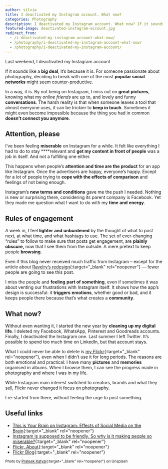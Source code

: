```yaml
---
author: silvia
title: I deactivated my Instagram account. What now?
categories: Photography
description: I deactivated my Instagram account. What now? If it sounds like a big a deal, it's because it is. My first week post-Instagram.
featured-image: deactivated-instagram-account.jpg
redirect_from:
  - /i-deactivated-my-instagram-account-what-now/
  - /photography/i-deactivated-my-instagram-account-what-now/
  - /photography/i-deactivated-my-instagram-account/
---
```

Last weekend, I deactivated my Instagram account

If it sounds like a **big deal**, it’s because it is. For someone passionate about photography, deciding to break with one of the most **popular social networks** might seem counter-productive.

<!--more-->

In a way, it is. By not being on Instagram, I miss out on **great pictures**, knowing what my _online friends_ are up to, and lovely and funny **conversations**. The harsh reality is that when someone leaves a tool that almost everyone uses, it can be trickier to **keep in touch**. Sometimes it might even become impossible because the thing you had in common **doesn’t connect you anymore**.

## Attention, please

I’ve been feeling **miserable** on Instagram for a while. It felt like everything I had to do to stay ****relevant and **get my content in front of people** was a job in itself. And not a fulfilling one either.

This happens when people’s **attention and time are the product** for an app like Instagram. Once the advertisers are happy, everyone’s happy. Except for a lot of people trying to **cope with the effects of** **comparison** and feelings of not being enough.

Instagram’s **new terms and conditions** gave me the push I needed. Nothing is new or surprising there, considering its parent company is Facebook. Yet they made me question what I want to do with my **time** **and** **energy**.

## Rules of engagement

A week in, I feel **lighter** **and** **unburdened** by the thought of what to post next, at what time, and what hashtags to use. The set of ever-changing “rules” to follow to make sure that posts get engagement, are **plainly obscure,** now that I see them from the outside. A mere pretext to keep people **browsing**.

Even if this blog never received much traffic from Instagram – except for the article about [Ravelry’s redesign](https://silviamaggidesign.com/2020/07/20/how-rebranding-cost-ravelry-the-trust-of-their-community/){:target="_blank" rel="noopener"} — fewer people are going to see this post.

I miss the people and **feeling** **part of something**, even if sometimes it was about venting our frustrations with Instagram itself. It shows how the app’s design is successful: it **triggers** **emotions**, whether good or bad, and it keeps people there because that’s what creates a **community**.

## What now?

Without even wanting it, I started the new year by **cleaning up my digital life**. I deleted my Facebook, WhatsApp, Pinterest and Goodreads accounts. Finally, I deactivated the Instagram one. Last summer I left Twitter. It’s possible to spend too much time on LinkedIn, but that account stays.

What I could never be able to delete is [my Flickr](https://www.flickr.com/photos/silvia-m/){:target="_blank" rel="noopener"}, even when I didn’t use it for long periods. The reasons are both emotional and practical: I have many **pictures** and **memories** organised in albums. When I browse them, I can see the progress made in photography and where I was in my life.

While Instagram main interest switched to creators, brands and what they sell, Flickr never changed it focus on photography.

I re-started from there, without feeling the urge to post something.

## Useful links

* [This is Your Brain on Instagram: Effects of Social Media on the Brain](https://now.northropgrumman.com/this-is-your-brain-on-instagram-effects-of-social-media-on-the-brain/){:target="_blank" rel="noopener"}
* [Instagram is supposed to be friendly. So why is it making people so miserable?](http://www.theguardian.com/technology/2018/sep/17/instagram-is-supposed-to-be-friendly-so-why-is-it-making-people-so-miserable){:target="_blank" rel="noopener"}
* [Flickr, About](https://www.flickr.com/about){:target="_blank" rel="noopener"}
* [Flickr Blog](https://blog.flickr.net/en){:target="_blank" rel="noopener"}

<small>Photo by [Prateek Katyal](https://unsplash.com/@prateekkatyal){:target="_blank" rel="noopener"} on Unsplash</small>
